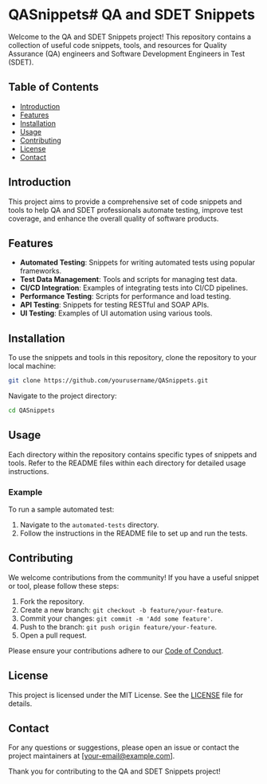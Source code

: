 # QASnippets# QA and SDET Snippets

Welcome to the QA and SDET Snippets project! This repository contains a collection of useful code snippets, tools, and resources for Quality Assurance (QA) engineers and Software Development Engineers in Test (SDET).

## Table of Contents

- [Introduction](#introduction)
- [Features](#features)
- [Installation](#installation)
- [Usage](#usage)
- [Contributing](#contributing)
- [License](#license)
- [Contact](#contact)

## Introduction

This project aims to provide a comprehensive set of code snippets and tools to help QA and SDET professionals automate testing, improve test coverage, and enhance the overall quality of software products.

## Features

- **Automated Testing**: Snippets for writing automated tests using popular frameworks.
- **Test Data Management**: Tools and scripts for managing test data.
- **CI/CD Integration**: Examples of integrating tests into CI/CD pipelines.
- **Performance Testing**: Scripts for performance and load testing.
- **API Testing**: Snippets for testing RESTful and SOAP APIs.
- **UI Testing**: Examples of UI automation using various tools.

## Installation

To use the snippets and tools in this repository, clone the repository to your local machine:

```sh
git clone https://github.com/yourusername/QASnippets.git
```

Navigate to the project directory:

```sh
cd QASnippets
```

## Usage

Each directory within the repository contains specific types of snippets and tools. Refer to the README files within each directory for detailed usage instructions.

### Example

To run a sample automated test:

1. Navigate to the `automated-tests` directory.
2. Follow the instructions in the README file to set up and run the tests.

## Contributing

We welcome contributions from the community! If you have a useful snippet or tool, please follow these steps:

1. Fork the repository.
2. Create a new branch: `git checkout -b feature/your-feature`.
3. Commit your changes: `git commit -m 'Add some feature'`.
4. Push to the branch: `git push origin feature/your-feature`.
5. Open a pull request.

Please ensure your contributions adhere to our [Code of Conduct](CODE_OF_CONDUCT.md).

## License

This project is licensed under the MIT License. See the [LICENSE](LICENSE) file for details.

## Contact

For any questions or suggestions, please open an issue or contact the project maintainers at [your-email@example.com].

Thank you for contributing to the QA and SDET Snippets project!
